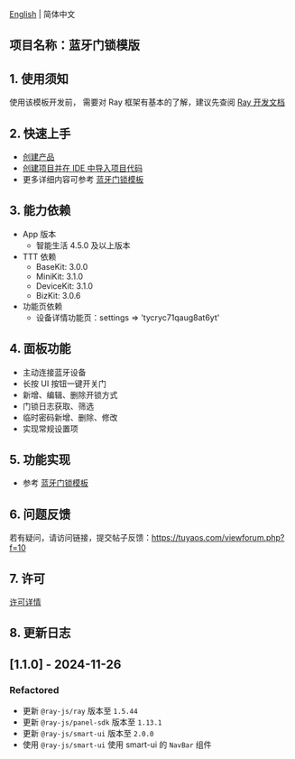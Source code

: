 [English](README.md) | 简体中文[](README_zh.md)

## 项目名称：蓝牙门锁模版

## 1. 使用须知

使用该模板开发前， 需要对 Ray 框架有基本的了解，建议先查阅 [Ray 开发文档](https://developer.tuya.com/cn/miniapp/develop/ray/guide/overview)

## 2. 快速上手

- [创建产品](https://developer.tuya.com/cn/miniapp-codelabs/codelabs/panel-lock-guide/index.html#2)
- [创建项目并在 IDE 中导入项目代码](https://developer.tuya.com/cn/miniapp-codelabs/codelabs/panel-lock-guide/index.html#3)
- 更多详细内容可参考 [蓝牙门锁模板](https://developer.tuya.com/cn/miniapp-codelabs/codelabs/panel-lock-guide/index.html#0)

## 3. 能力依赖

- App 版本
  - 智能生活 4.5.0 及以上版本
- TTT 依赖
  - BaseKit: 3.0.0
  - MiniKit: 3.1.0
  - DeviceKit: 3.1.0
  - BizKit: 3.0.6
- 功能页依赖
  - 设备详情功能页：settings => 'tycryc71qaug8at6yt'

## 4. 面板功能

- 主动连接蓝牙设备
- 长按 UI 按钮一键开关门
- 新增、编辑、删除开锁方式
- 门锁日志获取、筛选
- 临时密码新增、删除、修改
- 实现常规设置项

## 5. 功能实现

- 参考 [蓝牙门锁模板](https://developer.tuya.com/cn/miniapp-codelabs/codelabs/panel-lock-guide/index.html#1)

## 6. 问题反馈

若有疑问，请访问链接，提交帖子反馈：https://tuyaos.com/viewforum.php?f=10

## 7. 许可

[许可详情](LICENSE)

## 8. 更新日志

## [1.1.0] - 2024-11-26

### Refactored

- 更新 `@ray-js/ray` 版本至 `1.5.44`
- 更新 `@ray-js/panel-sdk` 版本至 `1.13.1`
- 更新 `@ray-js/smart-ui` 版本至 `2.0.0`
- 使用 `@ray-js/smart-ui` 使用 smart-ui 的 `NavBar` 组件
